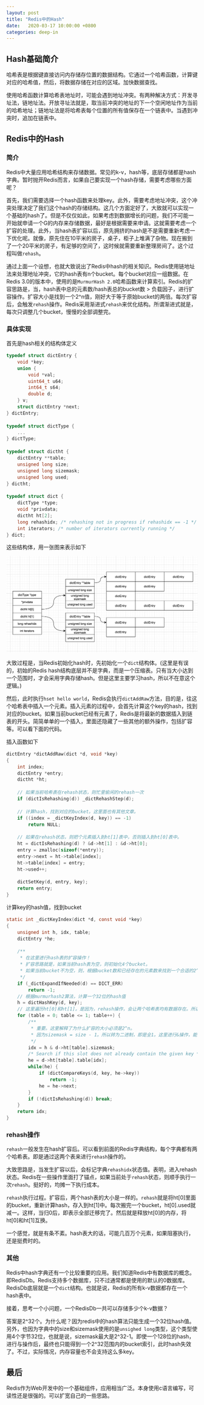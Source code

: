 ```yaml
---
layout: post
title: "Redis中的Hash"
date:   2020-03-17 10:00:00 +0800
categories: deep-in
---
```


## Hash基础简介

哈希表是根据键直接访问内存储存位置的数据结构。它通过一个哈希函数，计算键对应的哈希值，然后，将数据存储在对应的区域。加快数据查找。

使用哈希函数计算哈希表地址时，可能会遇到地址冲突。有两种解决方式：开发寻址法，链地址法。开放寻址法就是，取当前冲突的地址的下一个空闲地址作为当前的哈希地址；链地址法是将哈希表每个位置的所有值保存在一个链表中。当遇到冲突时，追加在链表中。

## Redis中的Hash

### 简介

Redis中大量应用哈希结构来存储数据。常见的k-v，hash等，底层存储都是hash字典。暂时抛开Redis而言，如果自己要实现一个hash存储，需要考虑哪些方面呢？

首先，我们需要选择一个hash函数来处理key。此外，需要考虑地址冲突，这个冲突处理决定了我们这个hash的存储结构。这几个方面定好了，大致就可以实现一个基础的hash了。但是不仅仅如此，如果考虑到数据增长的问题，我们不可能一开始就申请一个G的内存来存储数据，最好是根据需要来申请。这就需要考虑一个扩容的处理。此外，当hash表扩容以后，原先拥挤的hash是不是需要重新考虑一下优化呢。就像，原先住在10平米的房子，桌子，柜子上堆满了杂物。现在搬到了一个20平米的房子，有足够的空间了，这时候就需要重新整理房间了。这个过程叫做`rehash`。

通过上面一个设想，也就大致说出了Redis中hash的相关知识。Redis使用链地址法来处理地址冲突，它的hash表有n个bucket。每个bucket对应一组数据。在Redis 3.0的版本中，使用的是`MurmurHash 2.0`哈希函数来计算索引。Redis的扩容思路是，当，hash表中总的元素数/hash表总的bucket数 > 负载因子，进行扩容操作。扩容大小是找到一个2^n值，刚好大于等于原始bucket的两倍。每次扩容后，会触发`rehash`操作。Redis采用渐进式`rehash`来优化结构。所谓渐进式就是，每次只调整几个bucket，慢慢的全部调整完。

### 具体实现

首先是hash相关的结构体定义

```c
typedef struct dictEntry {
    void *key;
    union {
        void *val;
        uint64_t u64;
        int64_t s64;
        double d;
    } v;
    struct dictEntry *next;
} dictEntry;

typedef struct dictType {
    ...
} dictType;

typedef struct dictht {
    dictEntry **table;
    unsigned long size;
    unsigned long sizemask;
    unsigned long used;
} dictht;

typedef struct dict {
    dictType *type;
    void *privdata;
    dictht ht[2];
    long rehashidx; /* rehashing not in progress if rehashidx == -1 */
    int iterators; /* number of iterators currently running */
} dict;
```

这些结构体，用一张图来表示如下

![图片](/assert/imgs/redis_hash_1.png)

大致过程是，当Redis初始化hash时，先初始化一个`dict`结构体。(这里是有误的，初始的Redis hash结构底层并不是字典，而是一个压缩表。只有当大小达到一个范围时，才会采用字典存储hash。但是这里主要学习hash，所以不在意这个逻辑。)

然后，此时执行`hset hello world`，Redis会执行`dictAddRaw`方法，目的是，往这个哈希表中插入一个元素。插入元素的过程中，会首先计算这个key的hash，找到对应的bucket。如果当前bucket已经有元素了，Redis是将最新的数据插入到链表的开头。简简单单的一个插入，里面还隐藏了一些其他的额外操作，包括扩容等。可以看下面的代码。

插入函数如下

```c
dictEntry *dictAddRaw(dict *d, void *key)
{
    int index;
    dictEntry *entry;
    dictht *ht;

    // 如果当前哈希表在rehash状态，则忙里偷闲的rehash一次
    if (dictIsRehashing(d)) _dictRehashStep(d);

    // 计算hash，找到对应的bucket。这里面也有其他文章。
    if ((index = _dictKeyIndex(d, key)) == -1)
        return NULL;

    // 如果在rehash状态，则把个元素插入到ht[1]表中，否则插入到ht[0]表中。
    ht = dictIsRehashing(d) ? &d->ht[1] : &d->ht[0];
    entry = zmalloc(sizeof(*entry));
    entry->next = ht->table[index];
    ht->table[index] = entry;
    ht->used++;

    dictSetKey(d, entry, key);
    return entry;
}
```

计算key的hash值，找到bucket

```c
static int _dictKeyIndex(dict *d, const void *key)
{
    unsigned int h, idx, table;
    dictEntry *he;

    /**
     * 在这里进行hash表的扩容操作！
     * 扩容思路就是，如果当前hash表为空，则初始化4个bucket。
     * 如果当前bucket不为空，则，根据bucket数和已经存在的元素数来找到一个合适的2^n大小。
     */
    if (_dictExpandIfNeeded(d) == DICT_ERR)
        return -1;
    // 根据murmurhash2算法，计算一个32位的hash值
    h = dictHashKey(d, key);
    // 这里遍历ht[0]和ht[1]。是因为，rehash操作，会让两个哈希表均有数据存在。所以需要全部查一遍。
    for (table = 0; table <= 1; table++) {
        /**
         * 重要。这里解释了为什么扩容的大小必须是2^n。
         * 因为sizemask = size - 1。所以转为二进制，即是全1。这里进行&操作，能保证均匀分布在bucket中。
         */ 
        idx = h & d->ht[table].sizemask;
        /* Search if this slot does not already contain the given key */
        he = d->ht[table].table[idx];
        while(he) {
            if (dictCompareKeys(d, key, he->key))
                return -1;
            he = he->next;
        }
        if (!dictIsRehashing(d)) break;
    }
    return idx;
}
```

### rehash操作

`rehash`一般发生在hash扩容后。可以看到前面的Redis字典结构，每个字典都有两个哈希表。即是通过这两个表来进行`rehash`操作的。

大致思路是，当发生扩容以后，会标记字典`rehashidx`状态值。表明，进入rehash状态。Redis在一些操作里面打了锚点，如果当前处于`rehash`状态，则顺手执行一次`rehash`。挺好的，均摊一下执行成本。

`rehash`执行过程。扩容后，两个hash表的大小是一样的。`rehash`就是将ht[0]里面的bucket，重新计算hash，存入到ht[1]中。每次搬完一个bucket，ht[0].used就减一。这样，当归0后，即表示全部迁移完了。然后就是释放ht[0]的内存，将ht[0]和ht[1]互换。

一个感觉，就是有条不紊。hash表大的话，可能几百万个元素，如果阻塞执行，还是挺费时的。

### 其他

Redis中hash字典还有一个比较重要的应用。我们知道Redis中有数据库的概念。即RedisDb。Redis支持多个数据库，只不过通常都是使用的默认的0数据库。RedisDb底层就是一个`dict`结构。也就是说，Redis的所有k-v数据都存在一个hash表中。

接着，思考一个小问题，一个RedisDb一共可以存储多少个k-v数据？

答案是2^32个。为什么呢？因为redis中的hash算法只能生成一个32位hash值。另外，也因为字典中的size和sizemask使用的是`unsighed long`类型，这个类型使用4个字节32位，也就是说，sizemask最大是2^32-1。即使一个128位的hash，进行与操作后，最终也只能得到一个2^32范围内的bucket索引，此时hash失效了。不过，实际情况，内存容量也不会支持这么多key。

## 最后

Redis作为Web开发中的一个基础组件，应用相当广泛。本身使用c语言编写，可读性还是很强的。可以扩宽自己的一些思路。

